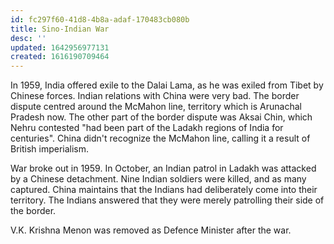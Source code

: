 ```yaml
---
id: fc297f60-41d8-4b8a-adaf-170483cb080b
title: Sino-Indian War
desc: ''
updated: 1642956977131
created: 1616190709464
---
```


In 1959, India offered exile to the Dalai Lama, as he was exiled from Tibet by Chinese forces.
Indian relations with China were very bad. The border dispute centred around the McMahon line,
territory which is Arunachal Pradesh now. The other part of the border dispute was Aksai Chin,
which Nehru contested "had been part of the Ladakh regions of India for centuries". China didn't
recognize the McMahon line, calling it a result of British imperialism.

War broke out in 1959. In October, an Indian patrol in Ladakh was attacked by a Chinese detachment.
Nine Indian soldiers were killed, and as many captured. China maintains that the Indians had
deliberately come into their territory. The Indians answered that they were merely patrolling
their side of the border.

V.K. Krishna Menon was removed as Defence Minister after the war.
